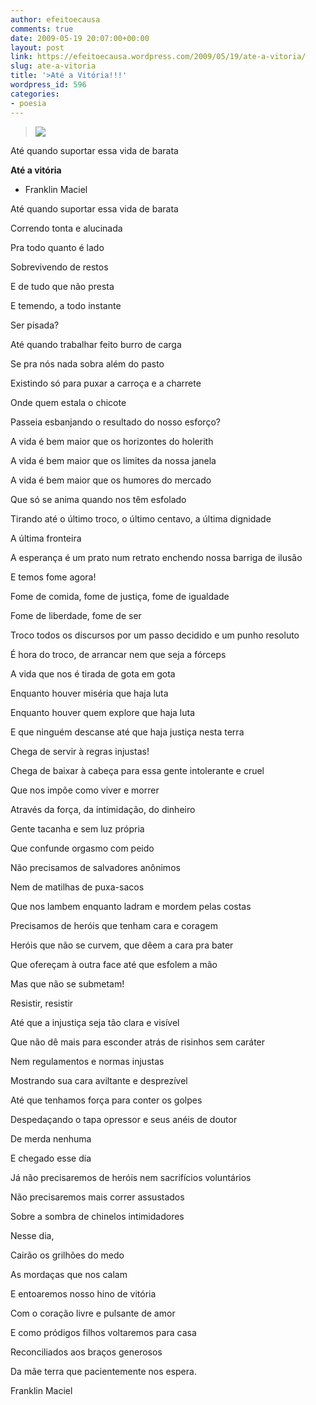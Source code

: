 ```yaml
---
author: efeitoecausa
comments: true
date: 2009-05-19 20:07:00+00:00
layout: post
link: https://efeitoecausa.wordpress.com/2009/05/19/ate-a-vitoria/
slug: ate-a-vitoria
title: '>Até a Vitória!!!'
wordpress_id: 596
categories:
- poesia
---
```


>[![](http://efeitoecausa.files.wordpress.com/2009/05/victory-dance-posters.jpg?w=300)](http://efeitoecausa.files.wordpress.com/2009/05/victory-dance-posters.jpg)
  
[](http://efeitoecausa.files.wordpress.com/2009/05/barata2.jpg)Até quando suportar essa vida de barata 	 	 

**Até a vitória**

* Franklin Maciel


  


Até quando suportar essa vida de barata

Correndo tonta e alucinada

Pra todo quanto é lado

Sobrevivendo de restos

E de tudo que não presta

E temendo, a todo instante

Ser pisada?


  


Até quando trabalhar feito burro de carga

Se pra nós nada sobra além do pasto

Existindo só para puxar a carroça e a charrete

Onde quem estala o chicote

Passeia esbanjando o resultado do nosso esforço?


  


A vida é bem maior que os horizontes do holerith

A vida é bem maior que os limites da nossa janela

A vida é bem maior que os humores do mercado

Que só se anima quando nos têm esfolado

Tirando até o último troco, o último centavo, a última dignidade

A última fronteira


  


A esperança é um prato num retrato enchendo nossa barriga de ilusão

E temos fome agora!

Fome de comida, fome de justiça, fome de igualdade

Fome de liberdade, fome de ser


  


Troco todos os discursos por um passo decidido e um punho resoluto

É hora do troco, de arrancar nem que seja a fórceps

A vida que nos é tirada de gota em gota


  


Enquanto houver miséria que haja luta

Enquanto houver quem explore que haja luta

E que ninguém descanse até que haja justiça nesta terra

Chega de servir à regras injustas!

Chega de baixar à cabeça para essa gente intolerante e cruel

Que nos impõe como viver e morrer

Através da força, da intimidação, do dinheiro

Gente tacanha e sem luz própria

Que confunde orgasmo com peido


  


Não precisamos de salvadores anônimos

Nem de matilhas de puxa-sacos

Que nos lambem enquanto ladram e mordem pelas costas


  


Precisamos de heróis que tenham cara e coragem

Heróis que não se curvem, que dêem a cara pra bater

Que ofereçam à outra face até que esfolem a mão

Mas que não se submetam!


  


Resistir, resistir

Até que a injustiça seja tão clara e visível

Que não dê mais para esconder atrás de risinhos sem caráter

Nem regulamentos e normas injustas

Mostrando sua cara aviltante e desprezível

Até que tenhamos força para conter os golpes

Despedaçando o tapa opressor e seus anéis de doutor

De merda nenhuma


  


E chegado esse dia

Já não precisaremos de heróis nem sacrifícios voluntários

Não precisaremos mais correr assustados

Sobre a sombra de chinelos intimidadores


  


Nesse dia, 

Cairão os grilhões do medo

As mordaças que nos calam

E entoaremos nosso hino de vitória

Com o coração livre e pulsante de amor

E como pródigos filhos voltaremos para casa

Reconciliados aos braços generosos

Da mãe terra que pacientemente nos espera.


  


Franklin Maciel


  

